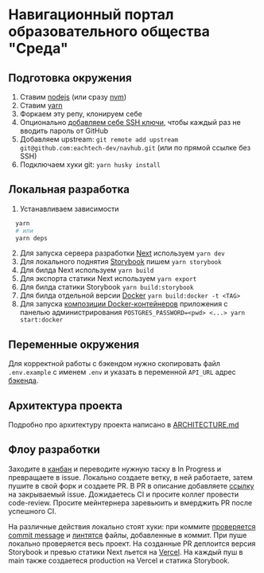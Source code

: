 # Навигационный портал образовательного общества "Среда"

## Подготовка окружения

1. Ставим [nodejs](https://nodejs.org/en/) (или сразу [nvm](https://github.com/nvm-sh/nvm))
2. Ставим [yarn](https://yarnpkg.com/)
3. Форкаем эту репу, клонируем себе
4. Опционально [добавляем себе SSH ключи](https://only-to-top.ru/blog/tools/2019-12-08-git-ssh-windows.html), чтобы каждый раз не вводить пароль от GitHub
5. Добавляем upstream: `git remote add upstream git@github.com:eachtech-dev/navhub.git` (или по прямой ссылке без SSH)
6. Подключаем хуки git: `yarn husky install`

## Локальная разработка

1. Устанавливаем зависимости

```bash
  yarn
  # или
  yarn deps
```

2. Для запуска сервера разработки [Next](https://nextjs.org/) используем `yarn dev`
3. Для локального поднятия [Storybook](https://storybook.js.org/) пишем `yarn storybook`
4. Для билда Next используем `yarn build`
5. Для экспорта статики Next используем `yarn export`
6. Для билда статики Storybook `yarn build:storybook`
7. Для билда отдельной версии [Docker](https://www.docker.com/) `yarn build:docker -t <TAG>`
8. Для запуска [композиции Docker-контейнеров](https://docs.docker.com/compose/) приложения с панелью администрирования `POSTGRES_PASSWORD=<pwd> <...> yarn start:docker`

## Переменные окружения

Для корректной работы с бэкендом нужно скопировать файл `.env.example` с именем `.env` и указать в переменной `API_URL` адрес [бэкенда](https://github.com/eachtech-dev/navhub-admin).

## Архитектура проекта

Подробно про архитектуру проекта написано в [ARCHITECTURE.md](ARCHITECTURE.md)

## Флоу разработки

Заходите в [канбан](https://github.com/eachtech-dev/navhub/projects/1) и переводите нужную таску в In Progress и превращаете в issue. Локально создаете ветку, в ней работаете, затем пушите в свой форк и создаете PR. В PR в описание добавляете [ссылку](https://docs.github.com/en/github/managing-your-work-on-github/linking-a-pull-request-to-an-issue) на закрываемый issue. Дожидаетесь CI и просите коллег провести code-review. Просите мейнтернера заревьюить и вмерджить PR после успешного CI.

На различные действия локально стоят хуки: при коммите [проверяется commit message](https://commitlint.js.org/#/) и [линтятся](https://eslint.org/) файлы, добавленные в коммит. При пуше локально проверяется весь проект. На созданные PR деплоится версия Storybook и превью статики Next льется на [Vercel](https://vercel.com). На каждый пуш в main также создаетеся production на Vercel и статика Storybook.
